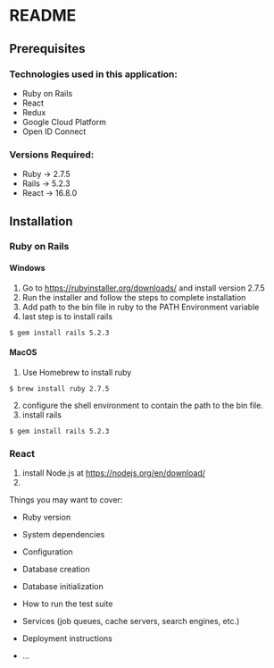 # README

## Prerequisites

### Technologies used in this application: 

* Ruby on Rails
* React
* Redux
* Google Cloud Platform
* Open ID Connect

### Versions Required:

* Ruby -> 2.7.5
* Rails -> 5.2.3
* React -> 16.8.0

## Installation

### Ruby on Rails

#### Windows
1. Go to https://rubyinstaller.org/downloads/ and install version 2.7.5
2. Run the installer and follow the steps to complete installation
3. Add path to the bin file in ruby to the PATH Environment variable
4. last step is to install rails 
```
$ gem install rails 5.2.3
```

#### MacOS
1. Use Homebrew to install ruby 
```
$ brew install ruby 2.7.5
```
2. configure the shell environment to contain the path to the bin file.
3. install rails
```
$ gem install rails 5.2.3
```

### React 

1. install Node.js at https://nodejs.org/en/download/
2. 


Things you may want to cover:

* Ruby version

* System dependencies

* Configuration

* Database creation

* Database initialization

* How to run the test suite

* Services (job queues, cache servers, search engines, etc.)

* Deployment instructions

* ...
